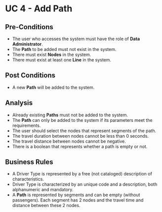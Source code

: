 # UC 4 - Add Path #

## Pre-Conditions ##
* The user who accesses the system must have the role of **Data Administrator**.
* The **Path** to be added must not exist in the system.
* There must exist **Nodes** in the system.
* There must exist at least one **Line** in the system.

## Post Conditions ##
* A new **Path** will be added to the system.

## Analysis ##
* Already existing **Paths** must not be added to the system.
* The **Path** can only be added to the system if its parameters meet the requirements.
* The user should select the nodes that represent segments of the path.
* The travel duration between nodes cannot be less than 0 seconds.
* The travel distance between nodes cannot be negative.
* There is a boolean that represents whether a path is empty or not.

## Business Rules ##
* A Driver Type is represented by a free (not cataloged) description of characteristics.
* Driver Type is characterized by an unique code and a description, both alphanumeric and mandatory.
* A **Path** is represented by segments and can be empty (without passengers). Each segment has 2 nodes and the travel time and distance between these 2 nodes. 